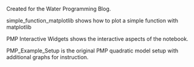 Created for the Water Programming Blog.

simple_function_matplotlib shows how to plot a simple function with matplotlib

PMP Interactive Widgets shows the interactive aspects of the notebook.

PMP_Example_Setup is the original PMP quadratic model setup with additional graphs for instruction. 
